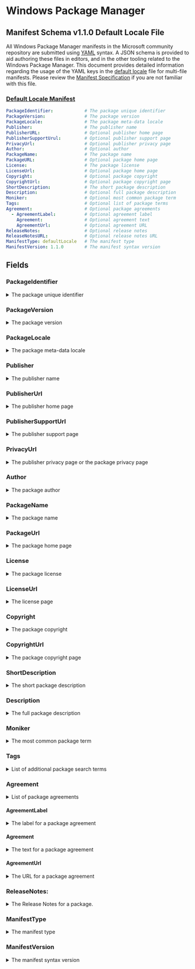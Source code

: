 # Windows Package Manager
## Manifest Schema v1.1.0 Default Locale File

All Windows Package Manager manifests in the Microsoft community repository are submitted using [YAML](https://yaml.org/spec/) syntax. A JSON schema is provided to aid authoring these files in editors, and in the other tooling related to the Windows Package Manager. This document provides detailed information regarding the usage of the YAML keys in the [default locale](https://github.com/microsoft/winget-cli/blob/master/schemas/JSON/manifests/v1.1.0/manifest.defaultLocale.1.1.0.json) file for multi-file manifests. Please review the [Manifest Specification](https://github.com/microsoft/winget-cli/blob/master/doc/ManifestSpecv1.1.md) if you are not familiar with this file.

### [Default Locale Manifest](#tab/defaultLocale/)

```YAML
PackageIdentifier:            # The package unique identifier
PackageVersion:               # The package version
PackageLocale:                # The package meta-data locale
Publisher:                    # The publisher name
PublisherURL:                 # Optional publisher home page
PublisherSupportUrul:         # Optional publisher support page
PrivacyUrl:                   # Optional publisher privacy page
Author:                       # Optional author
PackageName:                  # The package name
PackageURL:                   # Optional package home page
License:                      # The package license
LicenseUrl:                   # Optional package home page
Copyright:                    # Optional package copyright
CopyrightUrl:                 # Optional package copyright page
ShortDescription:             # The short package description
Description:                  # Optional full package description
Moniker:                      # Optional most common package term
Tags:                         # Optional list of package terms
Agreement:                    # Optional package agreements
  - AgreementLabel:           # Optional agreement label
    Agreement:                # Optional agreement text
    AgreementUrl:             # Optional agreement URL
ReleaseNotes:                 # Optional release notes
ReleaseNotesURL:              # Optional release notes URL
ManifestType: defaultLocale   # The manifest type
ManifestVersion: 1.1.0        # The manifest syntax version
```

## Fields

### PackageIdentifier

<details>
 <summary>The package unique identifier</summary>

 **Required Field**
 This key is the unique identifier for a given package. This value is generally in the form of `Publisher.Package`. It is case sensitive, and this value must match the folder structure under the partition directory in GitHub.
</details>

### PackageVersion

<details>
 <summary>The package version</summary>

 **Required Field**
 This key represents the version of the package. It is related to the specific release this manifests targets. In some cases you will see a perfectly formed [semantic](https://semver.org) version number, and in other cases you might see something different. These may be date driven, or they might have other characters with some package specific meaning for example.

 The Windows Package Manager client uses this version to determine whether or not an upgrade for a package is available. In some cases, packages may be released with a marketing driven version, and that causes trouble with the `winget upgrade` command.

 The current best practice is to use the value reported in Add / Remove Programs when this version of the package is installed. In some cases, packages do not report a version resulting in an upgrade loop or other unwanted behavior.
</details>

### PackageLocale

<details>
  <summary>The package meta-data locale</summary>

  **Required Field**
  This key represents the locale for package meta-data. The format is BCP-47. This value identifies the language for meta-data to be displayed to a user when no locale file matching their preferences is available. The Microsoft community package repository validation pipelines also use this value to determine appropriate validation rules for this file.

  References:

* [Available languages for Windows](https://docs.microsoft.com/windows-hardware/manufacture/desktop/available-language-packs-for-windows)
* [Default Input Profiles (Input Locales) in Windows](https://docs.microsoft.com/windows-hardware/manufacture/desktop/default-input-locales-for-windows-language-packs)

  >Note: This field is the key to determining which fields are required for the Microsoft community repository. The default locale specified in the version file must match with this value.

 </details>

### Publisher

<details>
  <summary>The publisher name</summary>

  **Required Field**
  This key represents the name of the publisher for a given package. This field is intended to allow the full publisher's or ISV's name to be displayed as they wish.

  >Note: With the 1.0 release of the Windows Package Manager, this name affects how packages from a source are mapped to Apps installed in Windows 10 and Windows 11 via Add / Remove Programs (ARP). The best practice is to ensure this matches the ARP entry for the package when it has been installed. The impact is associated with `winget upgrade` and `winget list`.
 </details>

### PublisherUrl

<details>
  <summary>The publisher home page</summary>

  **Optional Field**
  This key represents the web site for the publisher or ISV.
 </details>

### PublisherSupportUrl

<details>
  <summary>The publisher support page</summary>

  **Optional Field**
  This key represents the customer support web site or specific web page provided by the publisher or ISV.
 </details>

### PrivacyUrl

<details>
  <summary>The publisher privacy page or the package privacy page</summary>

  **Optional Field**
  This key represents the privacy web site or specific web page provided the publisher or ISV. If there is a privacy web site or specific web page for the package it is preferred over a generic privacy page for the publisher.
 </details>

### Author

<details>
  <summary>The package author</summary>

  **Optional Field**
  Thie key represents the author of a package. In some cases, the author is an individual who develops and or maintains the package.
 </details>

### PackageName

<details>
  <summary>The package name</summary>

  **Required Field**
  This key represents the name of the package. This field is intended to allow the full package name to be displayed as the publisher or ISV wishes.

  >Note: With the 1.0 release of the Windows Package Manager, this name affects how packages from a source are mapped to Apps installed in Windows 10 via Add / Remove Programs (ARP). The best practice is to ensure this matches the ARP entry for the package name when it has been installed. The impact is associated with `winget upgrade` and `winget list`.
 </details>

### PackageUrl

<details>
  <summary>The package home page</summary>

  **Optional Field**
  This key represents the web site for the package.
 </details>

### License

<details>
  <summary>The package license</summary>

  **Required Field**
  This key represents the license governing the use and or distribution for the product. This could be an open source license, or a commercial license. Please note that a copyright is not considered a license. If there is no available information on a product's license, "Proprietary" should be the value in this field.
 </details>

### LicenseUrl

<details>
  <summary>The license page</summary>

  **Optional Field**
  This key represents the license web site or specific web page provided the publisher or ISV. If there is a license web site or specific web page for the package it is preferred over a generic license page for the publisher.
  
  If this is a link to the license file for an open source project, it should be specific to the version for the package. Some open source projects change their license over time.
 </details>

### Copyright

<details>
  <summary>The package copyright</summary>

  **Optional Field**
  This key represents the copyright for the package.
 </details>

### CopyrightUrl

<details>
  <summary>The package copyright page</summary>

  **Optional Field**
  This key represents the copyright web site or specific web page provided the publisher or ISV. If there is a copyright web site or specific web page for the package it is preferred over a generic copyright page for the publisher.
  
  If this is a link to the copyright file for an open source project, it should be specific to the version for the package. Some open source projects change their copyright over time.
 </details>

### ShortDescription

<details>
  <summary>The short package description</summary>

  **Required Field**
  This key represents the description for a package. It is intended for use in `winget show` to help a user understand what the package is.

  >Note: This should be something descriptive about what the package does, and it should not simply state something like "&lt;package name&gt; installer" or "&lt;package name&gt; setup".
 </details>
 
### Description

<details>
  <summary>The full package description</summary>

  **Optional Field**
  This key represents the full or long description for a package. It is *not* currently used in the Windows Package Manager.

  >Note: This was included for future integration with the Microsoft Store source to provide the ability to display the full package description.
 </details>
 
### Moniker

<details>
  <summary>The most common package term</summary>

  **Optional Field**
  This key represents the most common term users would search for when installing or upgrading a package. If only one package uses this moniker, then the [install](https://docs.microsoft.com/windows/package-manager/winget/install), [list](https://docs.microsoft.com/windows/package-manager/winget/list) and [upgrade](https://docs.microsoft.com/windows/package-manager/winget/upgrade) command may match with this package. 
  
  >Note:Moniker is the third property evaluated when searching for a matching package.
 </details>
 
### Tags

<details>
  <summary>List of additional package search terms</summary>

  **Optional Field**
  This key represents other common term users would search for when looking for packages. 

  >Note: The best practice is to present these terms in all lower case with hyphens rather than spaces.
 </details>

 ### Agreement
 
 <details>
   <summary>List of package agreements</summary>

   **Optional Field**
   This key holds any agreements a user must accept prior to download and subsequent install or upgrade.

   >Note: In the Windows Package Manager Community Repository, these are only allowed to be submitted by verified developers.
  </details>

#### AgreementLabel
  
<details>
  <summary>The label for a package agreement</summary>
    
  **Optional Field**
  This key represents the label for a package agreement.
</details>
  
#### Agreement

<details>
  <summary>The text for a package agreement</summary>
    
  **Optional Field**
  This key represents the text or body of a package agreement.
</details>

#### AgreementUrl

<details>
  <summary>The URL for a package agreement</summary>
  
  **Optional Field**
  This key represents the URL for a package agreement.
</details>

### ReleaseNotes:

<details>
  <summary>The Release Notes for a package.</summary>
  
  **Optional Field**
  This key represents release notes for a package.
</details>

### ManifestType

<details>
 <summary>The manifest type</summary>

 **Required Field**
 This key must have the value "defaultLocale". The Microsoft community package repository validation pipelines also use this value to determine appropriate validation rules when evaluating this file.
</details>

### ManifestVersion

<details>
 <summary>The manifest syntax version</summary>

 **Required Field**
 This key must have the value "1.1.0". The Microsoft community package repository validation pipelines also use this value to determine appropriate validation rules when evaluating this file.
</details>
